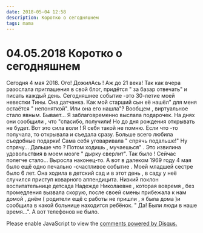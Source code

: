 ```yaml
---
date: 2018-05-04 12:58
description: Коротко о сегодняшнем
tags: mama
---
```

# 04.05.2018 Коротко о сегодняшнем

Сегодня 4 мая 2018. Ого! ДожилАсь ! Аж до 21 века! Так как вчера разослала приглашения в свой блог, придётся " за базар отвечать" и писать каждый день. Сегодняшнее событие -это 30-летие моей невестки Тины. Она датчанка. Как мой старший сын её нашёл" для меня остаётся " непоняткой". Или она его нашла"? Вообщем , виртуальное стало явным. Бывает... Я заблаговременно выслала подарочек. На днях они сообщили , что "спасибо, получили! Но до дня рождения открывать не будет. Вот это сила воли ! Я себя такой не помню. Если что -то получала, то открывала и съедала сразу. Больше всего любила съедобные подарки! Сама себя уговаривала " спрячь подальше!" Ну спрячу... Дальше что ? Потом ходишь , мучаешься" . Это извилина удовольствия в моем мозге " дырку сверлит". Так было ! Сейчас полегче стало... Выросла наконец-то. А вот в далеком 1969 году 4 мая было ещё одно печально -счастливое событие . Моей младшей сестре было 6 лет. Она ходила в детский сад и в этот день , в саду у неё случился приступ коварного аппендицита. Низкий поклон воспитательнице детсада Надежде Николаевне , которая вовремя , без промедления вызвала скорую, после своей смены прибежала к нам домой , днём ( родители ещё с работы не пришли , я была дома )и сообщила в какой больнице находится ребёнок. " Да! Были люди в наше время...". А вот телефонов не было.

<div id="disqus_thread"></div>
<script>
    /**
    *  RECOMMENDED CONFIGURATION VARIABLES: EDIT AND UNCOMMENT THE SECTION BELOW TO INSERT DYNAMIC VALUES FROM YOUR PLATFORM OR CMS.
    *  LEARN WHY DEFINING THESE VARIABLES IS IMPORTANT: https://disqus.com/admin/universalcode/#configuration-variables    */
    /*
    var disqus_config = function () {
    this.page.url = PAGE_URL;  // Replace PAGE_URL with your page's canonical URL variable
    this.page.identifier = PAGE_IDENTIFIER; // Replace PAGE_IDENTIFIER with your page's unique identifier variable
    };
    */
    (function() { // DON'T EDIT BELOW THIS LINE
    var d = document, s = d.createElement('script');
    s.src = 'https://irina-blog-1.disqus.com/embed.js';
    s.setAttribute('data-timestamp', +new Date());
    (d.head || d.body).appendChild(s);
    })();
</script>
<noscript>Please enable JavaScript to view the <a href="https://disqus.com/?ref_noscript">comments powered by Disqus.</a></noscript>
